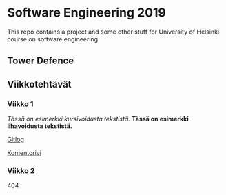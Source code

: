 # Software Engineering 2019 
This repo contains a project and some other stuff for University of Helsinki course on software engineering.

## Tower Defence


## Viikkotehtävät
### Viikko 1
*Tässä on esimerkki kursivoidusta tekstistä.*
**Tässä on esimerkki lihavoidusta tekstistä.**

[Gitlog](https://github.com/Melimet/ot-harjoitustyo/blob/master/laskarit/viikko1/gitlog.txt)

[Komentorivi](https://github.com/Melimet/ot-harjoitustyo/blob/master/laskarit/viikko1/komentorivi.txt)

### Viikko 2
404

